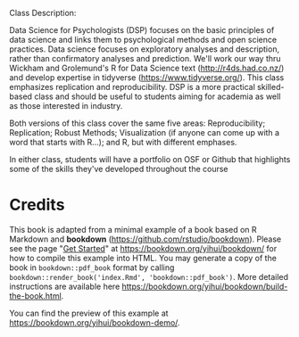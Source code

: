 
Class Description:

Data Science for Psychologists (DSP) focuses on the basic principles of data science and links them to psychological methods and open science practices. Data science focuses on exploratory analyses and description, rather than confirmatory analyses and prediction. We'll work our way thru Wickham and Grolemund's R for Data Science text (http://r4ds.had.co.nz/) and develop expertise in tidyverse (https://www.tidyverse.org/). This class emphasizes replication and reproducibility. DSP is a more practical skilled-based class and should be useful to students aiming for academia as well as those interested in industry. 

Both versions of this class cover the same five areas:
Reproducibility;
Replication;
Robust Methods;
Visualization (if anyone can come up with a word that starts with R...); and
R, but with different emphases.

In either class, students will have a portfolio on OSF or Github that highlights some of the skills they've developed throughout the course




# Credits
This book is adapted from a minimal example of a book based on R Markdown and **bookdown** (https://github.com/rstudio/bookdown). Please see the page "[Get Started](https://bookdown.org/yihui/bookdown/get-started.html)" at https://bookdown.org/yihui/bookdown/ for how to compile this example into HTML. You may generate a copy of the book in `bookdown::pdf_book` format by calling `bookdown::render_book('index.Rmd', 'bookdown::pdf_book')`. More detailed instructions are available here https://bookdown.org/yihui/bookdown/build-the-book.html.

You can find the preview of this example at https://bookdown.org/yihui/bookdown-demo/.
